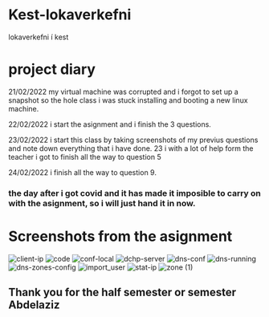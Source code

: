 # Kest-lokaverkefni
lokaverkefni í kest 


# project diary
21/02/2022
my virtual machine was corrupted and i forgot to set up a snapshot so the hole class i was stuck installing and booting a new linux machine. 

22/02/2022 
i start the asignment and i finish the 3 questions. 

23/02/2022
i start this class by taking screenshots of my previus questions and note down everything that i have done. 23 i with a lot of help form the teacher i got to finish all the way to question 5

24/02/2022
i finish all the way to question 9.


### the day after i got covid and it has made it imposible to carry on with the asignment, so i will just hand it in now. 

# Screenshots from the asignment 

![client-ip](https://user-images.githubusercontent.com/97121620/155980010-0ccedaab-fb47-4b78-9a1d-1c4ca30a3cc3.PNG)
![code](https://user-images.githubusercontent.com/97121620/155980015-0b7a5e9e-67cb-488f-ad39-7704a101ba8c.PNG)
![conf-local](https://user-images.githubusercontent.com/97121620/155980021-6d51ee84-f1b7-4b74-81b5-10945753e737.PNG)
![dchp-server](https://user-images.githubusercontent.com/97121620/155980022-36d4ba85-781e-4e5f-a4e0-81e9115a90da.PNG)
![dns-conf](https://user-images.githubusercontent.com/97121620/155980024-a2dc6a52-32ed-492d-8d89-a6d7af1c9b47.PNG)
![dns-running](https://user-images.githubusercontent.com/97121620/155980026-15ebad0f-7461-42e4-b73c-12582756f3a1.PNG)
![dns-zones-config](https://user-images.githubusercontent.com/97121620/155980027-8b765531-dda9-452b-a8ec-ec0c3d32ee6a.PNG)
![import_user](https://user-images.githubusercontent.com/97121620/155980028-a34d87bb-4c0f-4540-911a-574823bcd8ee.PNG)
![stat-ip](https://user-images.githubusercontent.com/97121620/155980030-1917fd25-a4d2-472d-b407-bb3f652b3aa6.PNG)
![zone (1)](https://user-images.githubusercontent.com/97121620/155980032-49b4e52f-9ff5-4ca9-8f46-3dcb283eed24.png)




## Thank you for the half semester or semester Abdelaziz
